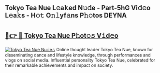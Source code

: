 ## Tokyo Tea Nue L𝚎a𝚔ed N𝚞𝚍e - Part-5hG Vi𝚍𝚎o L𝚎a𝚔s - H𝚘𝚝 O𝚗𝚕yf𝚊ns P𝚑𝚘tos DEYNA

# <h2><a href="http://kf4e1ng.oniu.top/?m=Tokyo+Tea+Nue">🔗👉 🔴 Tokyo Tea Nue P𝚑ot𝚘𝚜 V𝚒d𝚎o</a></h2>

[![Tokyo Tea Nue Nu𝚍e𝚜](https://i.imgur.com/0qMVB7G.gif)](http://kf4e1ng.oniu.top/?m=Tokyo+Tea+Nue)
Online thought leader Tokyo Tea Nue, known for disseminating dance and lifestyle knowledge, through performances and vlogs on social media. Influential personality Tokyo Tea Nue, celebrated for their remarkable achievements and impact on society.  
